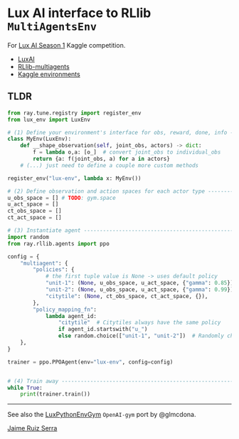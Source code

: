 
# Lux AI interface to RLlib `MultiAgentsEnv`

For [Lux AI Season 1](https://www.kaggle.com/c/lux-ai-2021) Kaggle competition.

* [LuxAI](https://github.com/Lux-AI-Challenge/Lux-Design-2021)
* [RLlib-multiagents](https://docs.ray.io/en/stable/rllib-package-ref.html#ray.rllib.env.MultiAgentEnv)  
* [Kaggle environments](https://github.com/Kaggle/kaggle-environments#training)  

## TLDR
```python
from ray.tune.registry import register_env
from lux_env import LuxEnv

# (1) Define your environment's interface for obs, reward, done, info -------
class MyEnv(LuxEnv):
    def __shape_observation(self, joint_obs, actors) -> dict:
        f = lambda o,a: [o_]  # convert joint_obs to individual_obs
        return {a: f(joint_obs, a) for a in actors}
    # (...) just need to define a couple more custom methods

register_env("lux-env", lambda x: MyEnv())

# (2) Define observation and action spaces for each actor type --------------
u_obs_space = [] # TODO: gym.space
u_act_space = []
ct_obs_space = []
ct_act_space = []

# (3) Instantiate agent ------------------------------------------------------
import random
from ray.rllib.agents import ppo

config = {
    "multiagent": {
        "policies": {
            # the first tuple value is None -> uses default policy
            "unit-1": (None, u_obs_space, u_act_space, {"gamma": 0.85}),
            "unit-2": (None, u_obs_space, u_act_space, {"gamma": 0.99}),
            "citytile": (None, ct_obs_space, ct_act_space, {}),
        },
        "policy_mapping_fn":
            lambda agent_id:
                "citytile"  # Citytiles always have the same policy
                if agent_id.startswith("u_")
                else random.choice(["unit-1", "unit-2"])  # Randomly choose from unit policies
    },
}

trainer = ppo.PPOAgent(env="lux-env", config=config)


# (4) Train away -------------------------------------------------------------
while True:
    print(trainer.train())
```

---
See also the [LuxPythonEnvGym](https://github.com/glmcdona/LuxPythonEnvGym) `OpenAI-gym` port by @glmcdona.

[Jaime Ruiz Serra](https://www.kaggle.com/ruizserra)
